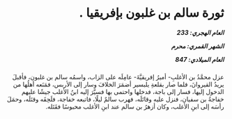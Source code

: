 <h1 dir="rtl">ثورة سالم بن غلبون بإفريقيا .</h1>

<h5 dir="rtl">العام الهجري:  233

الشهر القمري: محرم

العام الميلادي: 847</h5>

<p dir="rtl">عزل محمَّدُ بن الأغلبِ- أميرُ إفريقيَّةَ- عامِلَه على الزاب، واسمُه سالم بن غلبون، فأقبلَ يريدُ القيروانَ، فلما صار بقلعةِ يلبسير أضمَرَ الخلافَ وسار إلى الأربس، فمَنَعه أهلُها من الدخول إليها، فسار إلى باجة، فدخلها واحتمى بها فسيَّرَ إليه ابنُ الأغلب جيشًا عليهم خفاجةُ بن سفيان، فنزل عليه وقاتَلَه، فهرب سالمٌ ليلًا، فاتبعه خفاجة، فلَحِقَه وقتَلَه، وحمَلَ رأسَه إلى ابنِ الأغلب، وكان أزهرُ بن سالم عند ابنِ الأغلب محبوسًا فقَتَله.</p></br>
